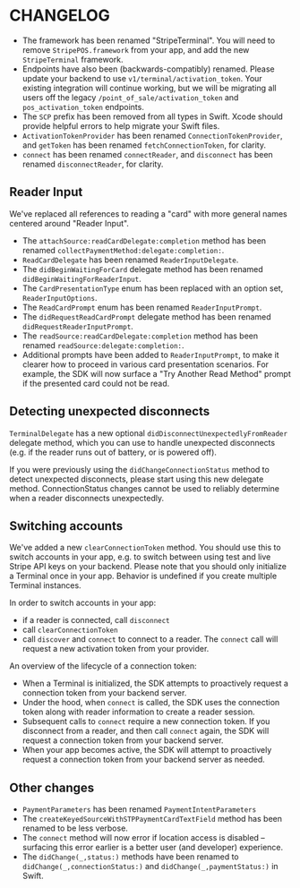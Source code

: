 # CHANGELOG

- The framework has been renamed "StripeTerminal". You will need to remove `StripePOS.framework` from your app, and add the new `StripeTerminal` framework.
- Endpoints have also been (backwards-compatibly) renamed. Please update your backend to use `v1/terminal/activation_token`. Your existing integration will continue working, but we will be migrating all users off the legacy `/point_of_sale/activation_token` and `pos_activation_token` endpoints.
- The `SCP` prefix has been removed from all types in Swift. Xcode should provide helpful errors to help migrate your Swift files.
- `ActivationTokenProvider` has been renamed `ConnectionTokenProvider`, and `getToken` has been renamed `fetchConnectionToken`, for clarity.
- `connect` has been renamed `connectReader`, and `disconnect` has been renamed `disconnectReader`, for clarity.

## Reader Input
We've replaced all references to reading a "card" with more general names centered around "Reader Input".

- The `attachSource:readCardDelegate:completion` method has been renamed `collectPaymentMethod:delegate:completion:`.
- `ReadCardDelegate` has been renamed `ReaderInputDelegate`.
- The `didBeginWaitingForCard` delegate method has been renamed `didBeginWaitingForReaderInput`.
- The `CardPresentationType` enum has been replaced with an option set, `ReaderInputOptions`.
- The `ReadCardPrompt` enum has been renamed `ReaderInputPrompt`.
- The `didRequestReadCardPrompt` delegate method has been renamed `didRequestReaderInputPrompt`.
- The `readSource:readCardDelegate:completion` method has been renamed `readSource:delegate:completion:`.
- Additional prompts have been added to `ReaderInputPrompt`, to make it clearer how to proceed in various card presentation scenarios. For example, the SDK will now surface a "Try Another Read Method" prompt if the presented card could not be read.

## Detecting unexpected disconnects
`TerminalDelegate` has a new optional `didDisconnectUnexpectedlyFromReader` delegate method, which you can use to handle unexpected disconnects (e.g. if the reader runs out of battery, or is powered off).

If you were previously using the `didChangeConnectionStatus` method to detect unexpected disconnects, please start using this new delegate method. ConnectionStatus changes cannot be used to reliably determine when a reader disconnects unexpectedly.

## Switching accounts
We've added a new `clearConnectionToken` method. You should use this to switch accounts in your app, e.g. to switch between using test and live Stripe API keys on your backend. Please note that you should only initialize a Terminal once in your app. Behavior is undefined if you create multiple Terminal instances.

In order to switch accounts in your app:

- if a reader is connected, call `disconnect`
- call `clearConnectionToken`
- call `discover` and `connect` to connect to a reader. The `connect` call will request a new activation token from your provider.

An overview of the lifecycle of a connection token:

- When a Terminal is initialized, the SDK attempts to proactively request
a connection token from your backend server.
- Under the hood, when `connect` is called, the SDK uses the connection token
along with reader information to create a reader session.
- Subsequent calls to `connect` require a new connection token. If you
disconnect from a reader, and then call `connect` again, the SDK will request
a connection token from your backend server.
- When your app becomes active, the SDK will attempt to proactively request
a connection token from your backend server as needed.

## Other changes
- `PaymentParameters` has been renamed `PaymentIntentParameters`
- The `createKeyedSourceWithSTPPaymentCardTextField` method has been renamed to be less verbose.
- The `connect` method will now error if location access is disabled – surfacing this error earlier is a better user (and developer) experience.
- The `didChange(_,status:)` methods have been renamed to `didChange(_,connectionStatus:)` and `didChange(_,paymentStatus:)` in Swift.
